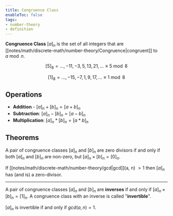 ```yaml
---
title: Congruence Class
enableToc: false
tags: 
- number-theory
- definition
---
```

**Congruence Class** $[a]_n$ is the set of all integers that are [[notes/math/discrete-math/number-theory/Congruence|congruent]] to $a \bmod n$.

$$
[5]_8 = ..., -11, -3, 5, 13, 21,... \equiv 5 \bmod 8
$$

$$
[1]_8 = ..., -15, -7, 1, 9, 17, ... \equiv 1 \bmod 8
$$

## Operations

- **Addition** - $[a]_n + [b]_n = [a + b]_n$
- **Subtraction**: $[a]_n - [b]_n = [a-b]_n$
- **Multiplication**: $[a]_n * [b]_n = [a * b]_n$

## Theorems

A pair of congruence classes $[a]_n$ and $[b]_n$ are zero divisors if and only if both $[a]_n$ and $[b]_n$ are non-zero, but $[a]_n \times [b]_n = [0]_n$.

If [[notes/math/discrete-math/number-theory/gcd|gcd]](a, n) $>1$ then $[a]_n$ has (and is) a zero-divisor.

------

A pair of congruence classes $[a]_n$ and $[b]_n$ are **inverses** if and only if $[a]_n \times [b]_n = [1]_n$. A congruence class with an inverse is called "**invertible**".

$[a]_n$  is invertible if and only if $gcd(a,n) = 1$.

